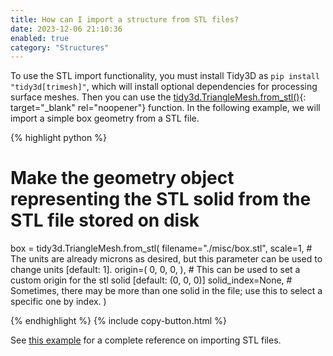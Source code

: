 ```yaml
---
title: How can I import a structure from STL files?
date: 2023-12-06 21:10:36
enabled: true
category: "Structures"
---
```

To use the STL import functionality, you must install Tidy3D as&nbsp;`pip install "tidy3d[trimesh]"`, which will install optional dependencies for processing surface meshes. Then you can use the [tidy3d.TriangleMesh.from\_stl()](https://docs.flexcompute.com/projects/tidy3d/en/latest/api/_autosummary/tidy3d.TriangleMesh.html#tidy3d.TriangleMesh.from_stl){: target="_blank" rel="noopener"} function. In the following example, we will import a simple box geometry from a STL file.

<div markdown class="code-snippet">{% highlight python %}

# Make the geometry object representing the STL solid from the STL file stored on disk
box = tidy3d.TriangleMesh.from_stl(
    filename="./misc/box.stl",
    scale=1,  # The units are already microns as desired, but this parameter can be used to change units [default: 1].
    origin=(
        0,
        0,
        0,
    ),  # This can be used to set a custom origin for the stl solid [default: (0, 0, 0)]
    solid_index=None,  # Sometimes, there may be more than one solid in the file; use this to select a specific one by index.
)

{% endhighlight %}
{% include copy-button.html %}</div>

See [this example](https://www.flexcompute.com/tidy3d/examples/notebooks/STLImport/) for a complete reference on importing STL files.
